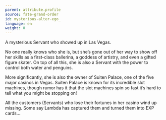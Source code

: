 ```yaml
---
parent: attribute.profile
source: fate-grand-order
id: mysterious-alter-ego_
language: en
weight: 0
---
```


A mysterious Servant who showed up in Las Vegas.

No one really knows who she is, but she’s gone out of her way to show off her skills as a first-class ballerina, a goddess of artistry, and even a gifted figure skater. On top of all this, she is also a Servant with the power to control both water and penguins.

More significantly, she is also the owner of Suiten Palace, one of the five major casinos in Vegas. Suiten Palace is known for its incredible slot machines, though rumor has it that the slot machines spin so fast it’s hard to tell what you might be stopping on!

All the customers (Servants) who lose their fortunes in her casino wind up missing. Some say Lambda has captured them and turned them into EXP cards…
